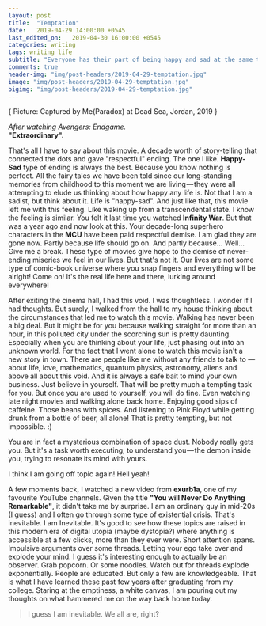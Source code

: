 ```yaml
---
layout: post
title:  "Temptation"
date:   2019-04-29 14:00:00 +0545
last_edited_on:   2019-04-30 16:00:00 +0545
categories: writing
tags: writing life
subtitle: "Everyone has their part of being happy and sad at the same time. I guess, we are all inevitable..."
comments: true
header-img: "img/post-headers/2019-04-29-temptation.jpg"
image: "img/post-headers/2019-04-29-temptation.jpg"
bigimg: "img/post-headers/2019-04-29-temptation.jpg"
---
```

{ Picture: Captured by Me(Paradox) at Dead Sea, Jordan, 2019 }

*After watching Avengers: Endgame.*  
**"Extraordinary".**  

That's all I have to say about this movie. A decade worth of story-telling that connected the dots and gave "respectful" ending.
The one I like. **Happy-Sad** type of ending is always the best. Because you know nothing is perfect. All the fairy tales we have been told since our long-standing memories from childhood to this moment we are living — they were all attempting to elude us thinking about how happy any life is. Not that I am a sadist, but think about it. Life is "happy-sad". And just like that, this movie left me with this feeling. Like waking up from a transcendental state. I know the feeling is similar. You felt it last time you watched **Infinity War**. But that was a year ago and now look at this. Your decade-long superhero characters in the **MCU** have been paid respectful demise. I am glad they are gone now. Partly because life should go on. And partly because… Well… Give me a break. These type of movies give hope to the demise of never-ending miseries we feel in our lives. But that's not it. Our lives are not some type of comic-book universe where you snap fingers and everything will be alright! Come on! It's the real life here and there, lurking around everywhere!  

After exiting the cinema hall, I had this void. I was thoughtless. I wonder if I had thoughts. But surely, I walked from the hall to my house thinking about the circumstances that led me to watch this movie. Walking has never been a big deal. But it might be for you because walking straight for more than an hour, in this polluted city under the scorching sun is pretty daunting. Especially when you are thinking about your life, just phasing out into an unknown world. For the fact that I went alone to watch this movie isn't a new story in town. There are people like me without any friends to talk to — about life, love, mathematics, quantum physics, astronomy, aliens and above all about this void. And it is always a safe bait to mind your own business. Just believe in yourself. That will be pretty much a tempting task for you. But once you are used to yourself, you will do fine. Even watching late night movies and walking alone back home. Enjoying good sips of caffeine. Those beans with spices. And listening to Pink Floyd while getting drunk from a bottle of beer, all alone! That is pretty tempting, but not impossible. :)  


You are in fact a mysterious combination of space dust. Nobody really gets you. But it's a task worth executing; to understand you — the demon inside you, trying to resonate its mind with yours.  

I think I am going off topic again! Hell yeah!  

A few moments back, I watched a new video from **exurb1a**, one of my favourite YouTube channels. Given the title **"You will Never Do Anything Remarkable"**, it didn't take me by surprise. I am an ordinary guy in mid-20s (I guess) and I often go through some type of existential crisis. That's inevitable. I am Inevitable. It's good to see how these topics are raised in this modern era of digital utopia (maybe dystopia?) where anything is accessible at a few clicks, more than they ever were. Short attention spans. Impulsive arguments over some threads. Letting your ego take over and explode your mind. I guess it's interesting enough to actually be an observer. Grab popcorn. Or some noodles. Watch out for threads explode exponentially. People are educated. But only a few are knowledgeable. That is what I have learned these past few years after graduating from my college. Staring at the emptiness, a white canvas, I am pouring out my thoughts on what hammered me on the way back home today.

> I guess I am inevitable. We all are, right?
